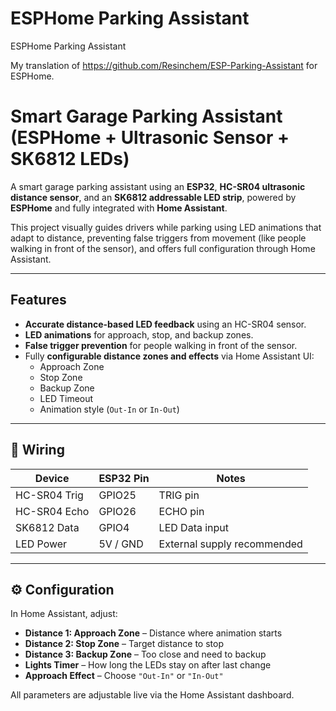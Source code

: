 # ESPHome Parking Assistant
ESPHome Parking Assistant

My translation of https://github.com/Resinchem/ESP-Parking-Assistant for ESPHome.

# Smart Garage Parking Assistant (ESPHome + Ultrasonic Sensor + SK6812 LEDs)

A smart garage parking assistant using an **ESP32**, **HC-SR04 ultrasonic distance sensor**, and an **SK6812 addressable LED strip**, powered by **ESPHome** and fully integrated with **Home Assistant**.

This project visually guides drivers while parking using LED animations that adapt to distance, preventing false triggers from movement (like people walking in front of the sensor), and offers full configuration through Home Assistant.

---

## Features

- **Accurate distance-based LED feedback** using an HC-SR04 sensor.
- **LED animations** for approach, stop, and backup zones.
- **False trigger prevention** for people walking in front of the sensor.
- Fully **configurable distance zones and effects** via Home Assistant UI:
  - Approach Zone
  - Stop Zone
  - Backup Zone
  - LED Timeout
  - Animation style (`Out-In` or `In-Out`)

---

## 🔌 Wiring

| Device         | ESP32 Pin | Notes          |
|----------------|-----------|----------------|
| HC-SR04 Trig   | GPIO25    | TRIG pin       |
| HC-SR04 Echo   | GPIO26    | ECHO pin       |
| SK6812 Data    | GPIO4     | LED Data input |
| LED Power      | 5V / GND  | External supply recommended |

---

## ⚙️ Configuration

In Home Assistant, adjust:

- **Distance 1: Approach Zone** – Distance where animation starts
- **Distance 2: Stop Zone** – Target distance to stop
- **Distance 3: Backup Zone** – Too close and need to backup
- **Lights Timer** – How long the LEDs stay on after last change
- **Approach Effect** – Choose `"Out-In"` or `"In-Out"`

All parameters are adjustable live via the Home Assistant dashboard.
